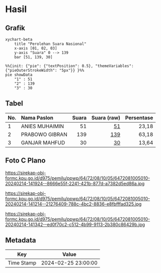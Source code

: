 # Hasil

## Grafik

```mermaid
xychart-beta
    title "Perolehan Suara Nasional"
    x-axis [01, 02, 03]
    y-axis "Suara" 0 --> 139
    bar [51, 139, 30]
```

```mermaid
%%{init: {"pie": {"textPosition": 0.5}, "themeVariables": {"pieOuterStrokeWidth": "5px"}} }%%
pie showData
    "1" : 51
    "2" : 139
    "3" : 30
```

## Tabel

| No. | Nama Paslon    | Suara | Suara (raw) | Persentase |
|:--- |:-------------- | -----:| -----------:| ----------:|
| 1   | ANIES MUHAIMIN | 51    | [51][p-1]   | 23,18      |
| 2   | PRABOWO GIBRAN | 139   | [139][p-2]  | 63,18      |
| 3   | GANJAR MAHFUD  | 30    | [30][p-3]   | 13,64      |


[p-1]: https://github.com/gigit-pemilu/pemilu-2024/blob/main/pilpres/hitung-suara/sub/64-kalimantan-timur/sub/72-kota-samarinda/sub/08-sungai-pinang/sub/1005-bandara/sub/010-tps/sub/paslon-1.txt
[p-2]: https://github.com/gigit-pemilu/pemilu-2024/blob/main/pilpres/hitung-suara/sub/64-kalimantan-timur/sub/72-kota-samarinda/sub/08-sungai-pinang/sub/1005-bandara/sub/010-tps/sub/paslon-2.txt
[p-3]: https://github.com/gigit-pemilu/pemilu-2024/blob/main/pilpres/hitung-suara/sub/64-kalimantan-timur/sub/72-kota-samarinda/sub/08-sungai-pinang/sub/1005-bandara/sub/010-tps/sub/paslon-3.txt

## Foto C Plano

https://sirekap-obj-formc.kpu.go.id/d975/pemilu/ppwp/64/72/08/10/05/6472081005010-20240214-141924--8666e55f-2241-421b-877d-a7382d5ed86a.jpg

https://sirekap-obj-formc.kpu.go.id/d975/pemilu/ppwp/64/72/08/10/05/6472081005010-20240214-141214--21276409-788c-4bc2-8836-e8fbfffad325.jpg

https://sirekap-obj-formc.kpu.go.id/d975/pemilu/ppwp/64/72/08/10/05/6472081005010-20240214-141342--ed0f70c2-c512-4b99-9113-2b380c86429b.jpg


## Metadata

| Key        | Value               |
| ---------- | ------------------- |
| Time Stamp | 2024-02-25 23:00:00 |



